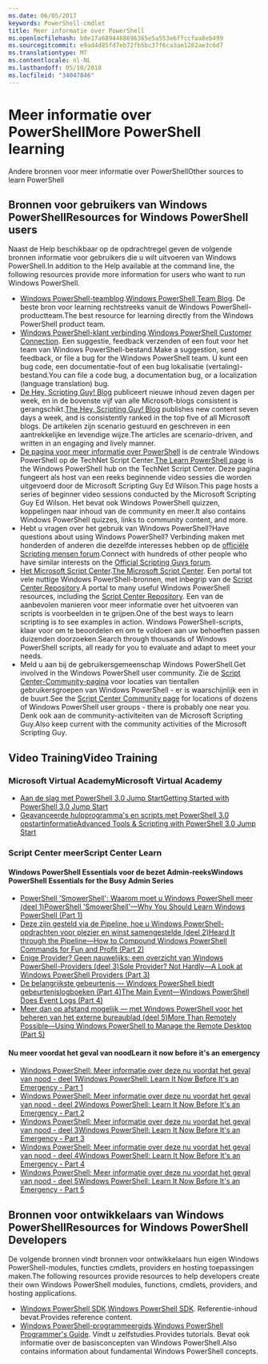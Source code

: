 ```yaml
---
ms.date: 06/05/2017
keywords: PowerShell-cmdlet
title: Meer informatie over PowerShell
ms.openlocfilehash: b0e17a6894468696365e5a553e6ffccfaa8eb499
ms.sourcegitcommit: e9ad4d85fd7eb72fb5bc37f6ca3ae1282ae3c6d7
ms.translationtype: MT
ms.contentlocale: nl-NL
ms.lasthandoff: 05/10/2018
ms.locfileid: "34047846"
---
```

# <a name="more-powershell-learning"></a><span data-ttu-id="3ba5d-103">Meer informatie over PowerShell</span><span class="sxs-lookup"><span data-stu-id="3ba5d-103">More PowerShell learning</span></span>

<span data-ttu-id="3ba5d-104">Andere bronnen voor meer informatie over PowerShell</span><span class="sxs-lookup"><span data-stu-id="3ba5d-104">Other sources to learn PowerShell</span></span>

## <a name="resources-for-windows-powershell-users"></a><span data-ttu-id="3ba5d-105">Bronnen voor gebruikers van Windows PowerShell</span><span class="sxs-lookup"><span data-stu-id="3ba5d-105">Resources for Windows PowerShell users</span></span>

<span data-ttu-id="3ba5d-106">Naast de Help beschikbaar op de opdrachtregel geven de volgende bronnen informatie voor gebruikers die u wilt uitvoeren van Windows PowerShell.</span><span class="sxs-lookup"><span data-stu-id="3ba5d-106">In addition to the Help available at the command line, the following resources provide more information for users who want to run Windows PowerShell.</span></span>

- <span data-ttu-id="3ba5d-107">[Windows PowerShell-teamblog](http://blogs.msdn.com/b/powershell/).</span><span class="sxs-lookup"><span data-stu-id="3ba5d-107">[Windows PowerShell Team Blog](http://blogs.msdn.com/b/powershell/).</span></span> <span data-ttu-id="3ba5d-108">De beste bron voor learning rechtstreeks vanuit de Windows PowerShell-productteam.</span><span class="sxs-lookup"><span data-stu-id="3ba5d-108">The best resource for learning directly from the Windows PowerShell product team.</span></span>
- <span data-ttu-id="3ba5d-109">[Windows PowerShell-klant verbinding](http://Connect.Microsoft.com/PowerShell).</span><span class="sxs-lookup"><span data-stu-id="3ba5d-109">[Windows PowerShell Customer Connection](http://Connect.Microsoft.com/PowerShell).</span></span> <span data-ttu-id="3ba5d-110">Een suggestie, feedback verzenden of een fout voor het team van Windows PowerShell-bestand.</span><span class="sxs-lookup"><span data-stu-id="3ba5d-110">Make a suggestion, send feedback, or file a bug for the Windows PowerShell team.</span></span> <span data-ttu-id="3ba5d-111">U kunt een bug code, een documentatie-fout of een bug lokalisatie (vertaling)-bestand.</span><span class="sxs-lookup"><span data-stu-id="3ba5d-111">You can file a code bug, a documentation bug, or a localization (language translation) bug.</span></span>
- <span data-ttu-id="3ba5d-112">[De Hey, Scripting Guy! Blog](https://blogs.technet.microsoft.com/heyscriptingguy/) publiceert nieuwe inhoud zeven dagen per week, en in de bovenste vijf van alle Microsoft-blogs consistent is gerangschikt.</span><span class="sxs-lookup"><span data-stu-id="3ba5d-112">[The Hey, Scripting Guy! Blog](https://blogs.technet.microsoft.com/heyscriptingguy/) publishes new content seven days a week, and is consistently ranked in the top five of all Microsoft blogs.</span></span> <span data-ttu-id="3ba5d-113">De artikelen zijn scenario gestuurd en geschreven in een aantrekkelijke en levendige wijze.</span><span class="sxs-lookup"><span data-stu-id="3ba5d-113">The articles are scenario-driven, and written in an engaging and lively manner.</span></span>
- <span data-ttu-id="3ba5d-114">[De pagina voor meer informatie over PowerShell](https://blogs.technet.microsoft.com/heyscriptingguy/2015/01/04/weekend-scripter-the-best-ways-to-learn-powershell/) is de centrale Windows PowerShell op de TechNet Script Center.</span><span class="sxs-lookup"><span data-stu-id="3ba5d-114">[The Learn PowerShell page](https://blogs.technet.microsoft.com/heyscriptingguy/2015/01/04/weekend-scripter-the-best-ways-to-learn-powershell/) is the Windows PowerShell hub on the TechNet Script Center.</span></span> <span data-ttu-id="3ba5d-115">Deze pagina fungeert als host van een reeks beginnende video sessies die worden uitgevoerd door de Microsoft Scripting Guy Ed Wilson.</span><span class="sxs-lookup"><span data-stu-id="3ba5d-115">This page hosts a series of beginner video sessions conducted by the Microsoft Scripting Guy Ed Wilson.</span></span> <span data-ttu-id="3ba5d-116">Het bevat ook Windows PowerShell quizzen, koppelingen naar inhoud van de community en meer.</span><span class="sxs-lookup"><span data-stu-id="3ba5d-116">It also contains Windows PowerShell quizzes, links to community content, and more.</span></span>
- <span data-ttu-id="3ba5d-117">Hebt u vragen over het gebruik van Windows PowerShell?</span><span class="sxs-lookup"><span data-stu-id="3ba5d-117">Have questions about using Windows PowerShell?</span></span> <span data-ttu-id="3ba5d-118">Verbinding maken met honderden of anderen die dezelfde interesses hebben op de [officiële Scripting mensen forum](http://social.technet.microsoft.com/forums/itcg/threads/).</span><span class="sxs-lookup"><span data-stu-id="3ba5d-118">Connect with hundreds of other people who have similar interests on the [Official Scripting Guys forum](http://social.technet.microsoft.com/forums/itcg/threads/).</span></span>
- <span data-ttu-id="3ba5d-119">[Het Microsoft Script Center](https://technet.microsoft.com/scriptcenter).</span><span class="sxs-lookup"><span data-stu-id="3ba5d-119">[The Microsoft Script Center](https://technet.microsoft.com/scriptcenter).</span></span> <span data-ttu-id="3ba5d-120">Een portal tot vele nuttige Windows PowerShell-bronnen, met inbegrip van de [Script Center Repository](http://gallery.technet.microsoft.com/scriptcenter/).</span><span class="sxs-lookup"><span data-stu-id="3ba5d-120">A portal to many useful Windows PowerShell resources, including the [Script Center Repository](http://gallery.technet.microsoft.com/scriptcenter/).</span></span> <span data-ttu-id="3ba5d-121">Een van de aanbevolen manieren voor meer informatie over het uitvoeren van scripts is voorbeelden in te grijpen.</span><span class="sxs-lookup"><span data-stu-id="3ba5d-121">One of the best ways to learn scripting is to see examples in action.</span></span> <span data-ttu-id="3ba5d-122">Windows PowerShell-scripts, klaar voor om te beoordelen en om te voldoen aan uw behoeften passen duizenden doorzoeken.</span><span class="sxs-lookup"><span data-stu-id="3ba5d-122">Search through thousands of Windows PowerShell scripts, all ready for you to evaluate and adapt to meet your needs.</span></span>
- <span data-ttu-id="3ba5d-123">Meld u aan bij de gebruikersgemeenschap Windows PowerShell.</span><span class="sxs-lookup"><span data-stu-id="3ba5d-123">Get involved in the Windows PowerShell user community.</span></span> <span data-ttu-id="3ba5d-124">Zie de [Script Center-Community-pagina](https://technet.microsoft.com/scriptcenter/hh182567.aspx) voor locaties van tientallen gebruikersgroepen van Windows PowerShell - er is waarschijnlijk een in de buurt.</span><span class="sxs-lookup"><span data-stu-id="3ba5d-124">See the [Script Center Community page](https://technet.microsoft.com/scriptcenter/hh182567.aspx) for locations of dozens of Windows PowerShell user groups - there is probably one near you.</span></span> <span data-ttu-id="3ba5d-125">Denk ook aan de community-activiteiten van de Microsoft Scripting Guy.</span><span class="sxs-lookup"><span data-stu-id="3ba5d-125">Also keep current with the community activities of the Microsoft Scripting Guy.</span></span>

## <a name="video-training"></a><span data-ttu-id="3ba5d-126">Video Training</span><span class="sxs-lookup"><span data-stu-id="3ba5d-126">Video Training</span></span>

### <a name="microsoft-virtual-academy"></a><span data-ttu-id="3ba5d-127">Microsoft Virtual Academy</span><span class="sxs-lookup"><span data-stu-id="3ba5d-127">Microsoft Virtual Academy</span></span>
- [<span data-ttu-id="3ba5d-128">Aan de slag met PowerShell 3.0 Jump Start</span><span class="sxs-lookup"><span data-stu-id="3ba5d-128">Getting Started with PowerShell 3.0 Jump Start</span></span>](https://mva.microsoft.com/en-US/training-courses/getting-started-with-powershell-30-jump-start-8276)
- [<span data-ttu-id="3ba5d-129">Geavanceerde hulpprogramma's en scripts met PowerShell 3.0 opstartinformatie</span><span class="sxs-lookup"><span data-stu-id="3ba5d-129">Advanced Tools & Scripting with PowerShell 3.0 Jump Start</span></span>](https://mva.microsoft.com/en-US/training-courses/advanced-tools-scripting-with-powershell-30-jump-start-8231)

### <a name="script-center-learn"></a><span data-ttu-id="3ba5d-130">Script Center meer</span><span class="sxs-lookup"><span data-stu-id="3ba5d-130">Script Center Learn</span></span>
#### <a name="windows-powershell-essentials-for-the-busy-admin-series"></a><span data-ttu-id="3ba5d-131">Windows PowerShell Essentials voor de bezet Admin-reeks</span><span class="sxs-lookup"><span data-stu-id="3ba5d-131">Windows PowerShell Essentials for the Busy Admin Series</span></span>
- [<span data-ttu-id="3ba5d-132">PowerShell 'SmowerShell': Waarom moet u Windows PowerShell meer &#40;deel 1&#41;</span><span class="sxs-lookup"><span data-stu-id="3ba5d-132">PowerShell 'SmowerShell'—Why You Should Learn Windows PowerShell &#40;Part 1&#41;</span></span>](http://dlbmodigital.microsoft.com/webcasts/wmv/23976_Dnl_L.wmv)
- [<span data-ttu-id="3ba5d-133">Deze zijn gesteld via de Pipeline, hoe u Windows PowerShell-opdrachten voor plezier en winst samengestelde &#40;deel 2&#41;</span><span class="sxs-lookup"><span data-stu-id="3ba5d-133">Heard It through the Pipeline—How to Compound Windows PowerShell Commands for Fun and Profit &#40;Part 2&#41;</span></span>](http://dlbmodigital.microsoft.com/webcasts/wmv/23977_Dnl_L.wmv)
- [<span data-ttu-id="3ba5d-134">Enige Provider? Geen nauwelijks: een overzicht van Windows PowerShell-Providers &#40;deel 3&#41;</span><span class="sxs-lookup"><span data-stu-id="3ba5d-134">Sole Provider? Not Hardly—A Look at Windows PowerShell Providers &#40;Part 3&#41;</span></span>](http://dlbmodigital.microsoft.com/webcasts/wmv/23978_Dnl_L.wmv)
- [<span data-ttu-id="3ba5d-135">De belangrijkste gebeurtenis — Windows PowerShell biedt gebeurtenislogboeken &#40;Part 4&#41;</span><span class="sxs-lookup"><span data-stu-id="3ba5d-135">The Main Event—Windows PowerShell Does Event Logs &#40;Part 4&#41;</span></span>](http://dlbmodigital.microsoft.com/webcasts/wmv/23979_Dnl_L.wmv)
- [<span data-ttu-id="3ba5d-136">Meer dan op afstand mogelijk — met Windows PowerShell voor het beheren van het externe bureaublad &#40;deel 5&#41;</span><span class="sxs-lookup"><span data-stu-id="3ba5d-136">More Than Remotely Possible—Using Windows PowerShell to Manage the Remote Desktop &#40;Part 5&#41;</span></span>](http://dlbmodigital.microsoft.com/webcasts/wmv/23980_Dnl_L.wmv)

#### <a name="learn-it-now-before-its-an-emergency"></a><span data-ttu-id="3ba5d-137">Nu meer voordat het geval van nood</span><span class="sxs-lookup"><span data-stu-id="3ba5d-137">Learn it now before it's an emergency</span></span>
- [<span data-ttu-id="3ba5d-138">Windows PowerShell: Meer informatie over deze nu voordat het geval van nood - deel 1</span><span class="sxs-lookup"><span data-stu-id="3ba5d-138">Windows PowerShell: Learn It Now Before It's an Emergency - Part 1</span></span>](http://dlbmodigital.microsoft.com/webcasts/wmv/1032481530_Dnl_L.wmv)
- [<span data-ttu-id="3ba5d-139">Windows PowerShell: Meer informatie over deze nu voordat het geval van nood - deel 2</span><span class="sxs-lookup"><span data-stu-id="3ba5d-139">Windows PowerShell: Learn It Now Before It's an Emergency - Part 2</span></span>](http://dlbmodigital.microsoft.com/webcasts/wmv/1032481542_Dnl_L.wmv)
- [<span data-ttu-id="3ba5d-140">Windows PowerShell: Meer informatie over deze nu voordat het geval van nood - deel 3</span><span class="sxs-lookup"><span data-stu-id="3ba5d-140">Windows PowerShell: Learn It Now Before It's an Emergency - Part 3</span></span>](http://dlbmodigital.microsoft.com/webcasts/wmv/1032481548_Dnl_L.wmv)
- [<span data-ttu-id="3ba5d-141">Windows PowerShell: Meer informatie over deze nu voordat het geval van nood - deel 4</span><span class="sxs-lookup"><span data-stu-id="3ba5d-141">Windows PowerShell: Learn It Now Before It's an Emergency - Part 4</span></span>](http://dlbmodigital.microsoft.com/webcasts/wmv/1032481552_Dnl_L.wmv)
- [<span data-ttu-id="3ba5d-142">Windows PowerShell: Meer informatie over deze nu voordat het geval van nood - deel 5</span><span class="sxs-lookup"><span data-stu-id="3ba5d-142">Windows PowerShell: Learn It Now Before It's an Emergency - Part 5</span></span>](http://dlbmodigital.microsoft.com/webcasts/wmv/1032481554_Dnl_L.wmv)

## <a name="resources-for-windows-powershell-developers"></a><span data-ttu-id="3ba5d-143">Bronnen voor ontwikkelaars van Windows PowerShell</span><span class="sxs-lookup"><span data-stu-id="3ba5d-143">Resources for Windows PowerShell Developers</span></span>

<span data-ttu-id="3ba5d-144">De volgende bronnen vindt bronnen voor ontwikkelaars hun eigen Windows PowerShell-modules, functies cmdlets, providers en hosting toepassingen maken.</span><span class="sxs-lookup"><span data-stu-id="3ba5d-144">The following resources provide resources to help developers create their own Windows PowerShell modules, functions, cmdlets, providers, and hosting applications.</span></span>

- <span data-ttu-id="3ba5d-145">[Windows PowerShell SDK](http://go.microsoft.com/fwlink/p/?LinkID=89595).</span><span class="sxs-lookup"><span data-stu-id="3ba5d-145">[Windows PowerShell SDK](http://go.microsoft.com/fwlink/p/?LinkID=89595).</span></span> <span data-ttu-id="3ba5d-146">Referentie-inhoud bevat.</span><span class="sxs-lookup"><span data-stu-id="3ba5d-146">Provides reference content.</span></span>
- <span data-ttu-id="3ba5d-147">[Windows PowerShell-programmeergids](http://go.microsoft.com/fwlink/p/?LinkID=89596).</span><span class="sxs-lookup"><span data-stu-id="3ba5d-147">[Windows PowerShell Programmer's Guide](http://go.microsoft.com/fwlink/p/?LinkID=89596).</span></span> <span data-ttu-id="3ba5d-148">Vindt u zelfstudies.</span><span class="sxs-lookup"><span data-stu-id="3ba5d-148">Provides tutorials.</span></span> <span data-ttu-id="3ba5d-149">Bevat ook informatie over de basisconcepten van Windows PowerShell.</span><span class="sxs-lookup"><span data-stu-id="3ba5d-149">Also contains information about fundamental Windows PowerShell concepts.</span></span>

